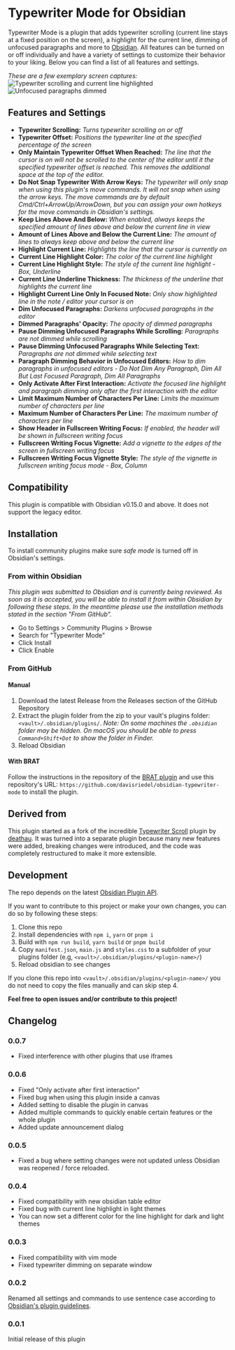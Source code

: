 # Typewriter Mode for Obsidian

Typewriter Mode is a plugin that adds typewriter scrolling (current line stays at a fixed position on the screen), a highlight for the current line, dimming of unfocused paragraphs and more to [Obsidian](https://obsidian.md).
All features can be turned on or off individually and have a variety of settings to customize their behavior to your liking.
Below you can find a list of all features and settings.

_These are a few exemplary screen captures:_
![Typewriter scrolling and current line highlighted](https://github.com/davisriedel/obsidian-typewriter-mode/raw/main/demo/typewriter.gif)
![Unfocused paragraphs dimmed](https://github.com/davisriedel/obsidian-typewriter-mode/raw/main/demo/dimming.gif)

## Features and Settings

- **Typewriter Scrolling:** _Turns typewriter scrolling on or off_
- **Typewriter Offset:** _Positions the typewriter line at the specified percentage of the screen_
- **Only Maintain Typewriter Offset When Reached:** _The line that the cursor is on will not be scrolled to the center of the editor until it the specified typewriter offset is reached. This removes the additional space at the top of the editor._
- **Do Not Snap Typewriter With Arrow Keys:** _The typewriter will only snap when using this plugin's move commands. It will not snap when using the arrow keys. The move commands are by default Cmd/Ctrl+ArrowUp/ArrowDown, but you can assign your own hotkeys for the move commands in Obsidian's settings._
- **Keep Lines Above And Below:** _When enabled, always keeps the specified amount of lines above and below the current line in view_
- **Amount of Lines Above and Below the Current Line:** _The amount of lines to always keep above and below the current line_
- **Highlight Current Line:** _Highlights the line that the cursor is currently on_
- **Current Line Highlight Color:** _The color of the current line highlight_
- **Current Line Highlight Style:** _The style of the current line highlight_ - _Box, Underline_
- **Current Line Underline Thickness:** _The thickness of the underline that highlights the current line_
- **Highlight Current Line Only In Focused Note:** _Only show highlighted line in the note / editor your cursor is on_
- **Dim Unfocused Paragraphs:** _Darkens unfocused paragraphs in the editor_
- **Dimmed Paragraphs' Opacity:** _The opacity of dimmed paragraphs_
- **Pause Dimming Unfocused Paragraphs While Scrolling:** _Paragraphs are not dimmed while scrolling_
- **Pause Dimming Unfocused Paragraphs While Selecting Text:** _Paragraphs are not dimmed while selecting text_
- **Paragraph Dimming Behavior in Unfocused Editors:** _How to dim paragraphs in unfocused editors_ - _Do Not Dim Any Paragraph, Dim All But Last Focused Paragraph, Dim All Paragraphs_
- **Only Activate After First Interaction:** _Activate the focused line highlight and paragraph dimming only after the first interaction with the editor_
- **Limit Maximum Number of Characters Per Line:** _Limits the maximum number of characters per line_
- **Maximum Number of Characters Per Line:** _The maximum number of characters per line_
- **Show Header in Fullscreen Writing Focus:** _If enabled, the header will be shown in fullscreen writing focus_
- **Fullscreen Writing Focus Vignette:** _Add a vignette to the edges of the screen in fullscreen writing focus_
- **Fullscreen Writing Focus Vignette Style:** _The style of the vignette in fullscreen writing focus mode_ - _Box, Column_

## Compatibility

This plugin is compatible with Obsidian v0.15.0 and above. It does not support the legacy editor.

## Installation

To install community plugins make sure _safe mode_ is turned off in Obsidian's settings.

### From within Obsidian

_This plugin was submitted to Obsidian and is currently being reviewed. As soon as it is accepted, you will be able to install it from within Obsidian by following these steps. In the meantime please use the installation methods stated in the section "From GitHub"._

<!-- You can install this plugin within Obsidian by doing the following: -->

- Go to Settings > Community Plugins > Browse
- Search for "Typewriter Mode"
- Click Install
- Click Enable

### From GitHub

#### Manual

1. Download the latest Release from the Releases section of the GitHub Repository
2. Extract the plugin folder from the zip to your vault's plugins folder: `<vault>/.obsidian/plugins/`. _Note: On some machines the `.obsidian` folder may be hidden. On macOS you should be able to press `Command+Shift+Dot` to show the folder in Finder._
3. Reload Obsidian

#### With BRAT

Follow the instructions in the repository of the [BRAT plugin](https://github.com/TfTHacker/obsidian42-brat#Quick-Guide-for-using-BRAT) and use this repository's URL: `https://github.com/davisriedel/obsidian-typewriter-mode` to install the plugin.

## Derived from

This plugin started as a fork of the incredible [Typewriter Scroll](https://github.com/deathau/cm-typewriter-scroll-obsidian) plugin by [deathau](https://github.com/deathau). It was turned into a separate plugin because many new features were added, breaking changes were introduced, and the code was completely restructured to make it more extensible.

## Development

The repo depends on the latest [Obsidian Plugin API](https://github.com/obsidianmd/obsidian-api).

If you want to contribute to this project or make your own changes, you can do so by following these steps:

1. Clone this repo
2. Install dependencies with `npm i`, `yarn` or `pnpm i`
3. Build with `npm run build`, `yarn build` or `pnpm build`
4. Copy `manifest.json`, `main.js` and `styles.css` to a subfolder of your plugins folder (e.g, `<vault>/.obsidian/plugins/<plugin-name>/`)
5. Reload obsidian to see changes

If you clone this repo into `<vault>/.obsidian/plugins/<plugin-name>/` you do not need to copy the files manually and can skip step 4.

**Feel free to open issues and/or contribute to this project!**

## Changelog

### 0.0.7

- Fixed interference with other plugins that use iframes

### 0.0.6

- Fixed "Only activate after first interaction"
- Fixed bug when using this plugin inside a canvas
- Added setting to disable the plugin in canvas
- Added multiple commands to quickly enable certain features or the whole plugin
- Added update announcement dialog

### 0.0.5

- Fixed a bug where setting changes were not updated unless Obsidian was reopened / force reloaded.

### 0.0.4

- Fixed compatibility with new obsidian table editor
- Fixed bug with current line highlight in light themes
- You can now set a different color for the line highlight for dark and light themes

### 0.0.3

- Fixed compatibility with vim mode
- Fixed typewriter dimming on separate window

### 0.0.2

Renamed all settings and commands to use sentence case according to [Obsidian's plugin guidelines](https://docs.obsidian.md/Plugins/Releasing/Plugin+guidelines#Use+sentence+case+in+UI).

### 0.0.1

Initial release of this plugin
